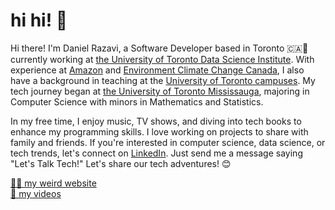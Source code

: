 # hi hi! 👋

Hi there! I'm Daniel Razavi, a Software Developer based in Toronto 🇨🇦🦖 currently working at [the University of Toronto Data Science Institute](https://datasciences.utoronto.ca). With experience at [Amazon](https://www.aboutamazon.ca/about-us) and [Environment Climate Change Canada](https://www.canada.ca/en/environment-climate-change.html), I also have a background in teaching at the [University of Toronto campuses](https://www.utoronto.ca). My tech journey began at [the University of Toronto Mississauga](https://www.utm.utoronto.ca), majoring in Computer Science with minors in Mathematics and Statistics.

In my free time, I enjoy music, TV shows, and diving into tech books to enhance my programming skills. I love working on projects to share with family and friends. If you're interested in computer science, data science, or tech trends, let's connect on [LinkedIn](https://www.linkedin.com/in/danielrazavi/). Just send me a message saying "Let's Talk Tech!" Let's share our tech adventures! 😊

[👨‍💻 my weird website](https://www.danielrazavi.com/)  
[📼 my videos](https://www.youtube.com/@roundglasses)
